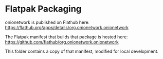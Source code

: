 # Flatpak Packaging

onionetwork is published on Flathub here: https://flathub.org/apps/details/org.onionetwork.onionetwork

The Flatpak manifest that builds that package is hosted here: https://github.com/flathub/org.onionetwork.onionetwork

This folder contains a copy of that manifest, modified for local development.
